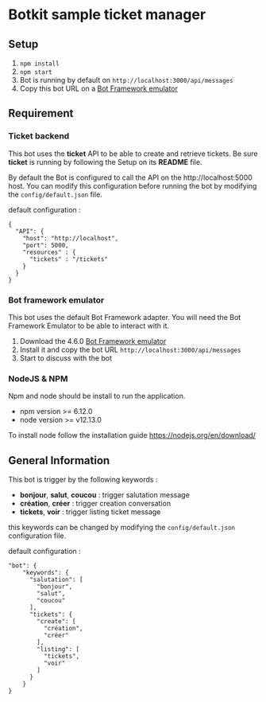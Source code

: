 # Botkit sample ticket manager

## Setup

1. `npm install`
2. `npm start`
3. Bot is running by default on `http://localhost:3000/api/messages`
4. Copy this bot URL on a [Bot Framework emulator](https://github.com/microsoft/BotFramework-Emulator)

## Requirement

### Ticket backend

This bot uses the **ticket** API to be able to create and retrieve tickets.
Be sure **ticket** is running by following the Setup on its **README** file. 

By default the Bot is configured to call the API on the http://localhost:5000 host.
You can modify this configuration before running the bot by modifying the `config/default.json` file.

default configuration : 
```
{
  "API": {
    "host": "http://localhost",
    "port": 5000,
    "resources" : {         
      "tickets" : "/tickets"  
    }
  }
}
```

### Bot framework emulator

This bot uses the default Bot Framework adapter. 
You will need the Bot Framework Emulator to be able to interact with it. 

1. Download the 4.6.0 [Bot Framework emulator](https://github.com/microsoft/BotFramework-Emulator/releases)
2. Install it and copy the bot URL `http://localhost:3000/api/messages`
3. Start to discuss with the bot

### NodeJS & NPM

Npm and node should be install to run the application.
* npm version >= 6.12.0
* node version >= v12.13.0

To install node follow the installation guide https://nodejs.org/en/download/

## General Information

This bot is trigger by the following keywords : 
* **bonjour**, **salut**, **coucou** : trigger salutation message
* **création**, **créer** : trigger creation conversation
* **tickets**, **voir** : trigger listing ticket message

this keywords can be changed by modifying the `config/default.json` configuration file.

default configuration :
```
"bot": {
    "keywords": {
      "salutation": [
        "bonjour",
        "salut",
        "coucou"
      ],
      "tickets": {
        "create": [
          "création",
          "créer"
        ],
        "listing": [
          "tickets",
          "voir"
        ]
      }
    }
}
```